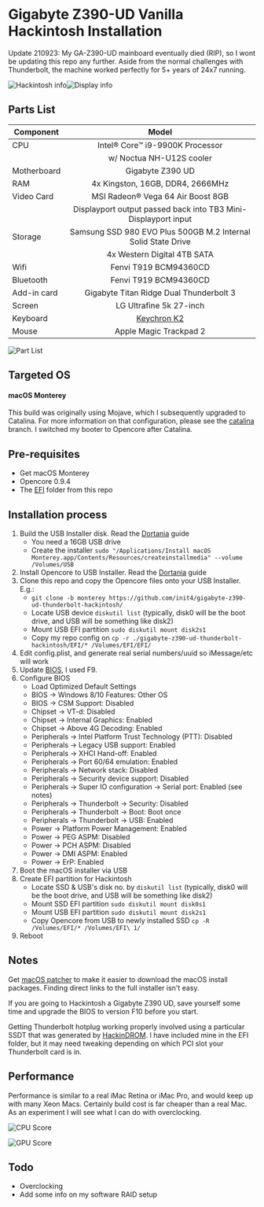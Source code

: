 # Gigabyte Z390-UD Vanilla Hackintosh Installation 
Update 210923: My GA-Z390-UD mainboard eventually died (RIP), so I wont be updating this repo any further. Aside from the normal challenges with Thunderbolt, the machine worked perfectly for 5+ years of 24x7 running.

![Hackintosh info](https://github.com/init4/gigabyte-z390-ud-thunderbolt-hackintosh/blob/catalina/img/info.png?raw=true)![Display info](https://github.com/init4/gigabyte-z390-ud-thunderbolt-hackintosh/blob/catalina/img/display.png?raw=true)

## Parts List
| Component     | Model         | 
| ------------- |:-------------:| 
| CPU | Intel® Core™ i9-9900K Processor | 
| | w/ Noctua NH-U12S cooler | 
| Motherboard | Gigabyte Z390 UD |   
| RAM | 4x Kingston, 16GB, DDR4, 2666MHz |
| Video Card | MSI Radeon® Vega 64 Air Boost 8GB | 
| | Displayport output passed back into TB3 Mini-Displayport input | 
| Storage | Samsung SSD 980 EVO Plus 500GB M.2 Internal Solid State Drive |
| | 4x Western Digital 4TB SATA |
| Wifi | Fenvi T919 BCM94360CD |
| Bluetooth | Fenvi T919 BCM94360CD |
| Add-in card | Gigabyte Titan Ridge Dual Thunderbolt 3 |
| Screen | LG Ultrafine 5k 27-inch |
| Keyboard | [Keychron K2](https://www.keychron.com/products/keychron-k2-wireless-mechanical-keyboard) |
| Mouse | Apple Magic Trackpad 2 |

![Part List](https://github.com/init4/gigabyte-z390-ud-thunderbolt-hackintosh/blob/catalina/img/hardware.jpg?raw=true)

## Targeted OS
#### macOS Monterey 
This build was originally using Mojave, which I subsequently upgraded to Catalina. For more information on that configuration, please see the [catalina](https://github.com/init4/gigabyte-z390-ud-thunderbolt-hackintosh/tree/catalina/) branch. I switched my booter to Opencore after Catalina.

## Pre-requisites
- Get macOS Monterey
- Opencore 0.9.4
- The [EFI](https://github.com/init4/gigabyte-z390-ud-thunderbolt-hackintosh/tree/monterey/EFI) folder from this repo

## Installation process 
1. Build the USB Installer disk. Read the [Dortania](https://dortania.github.io/OpenCore-Install-Guide/installer-guide/) guide
    - You need a 16GB USB drive
    - Create the installer `sudo "/Applications/Install macOS Monterey.app/Contents/Resources/createinstallmedia" --volume /Volumes/USB`
2. Install Opencore to USB Installer. Read the [Dortania](https://dortania.github.io/OpenCore-Install-Guide/installer-guide/opencore-efi.html) guide
3. Clone this repo and copy the Opencore files onto your USB Installer. E.g.:
    - `git clone -b monterey https://github.com/init4/gigabyte-z390-ud-thunderbolt-hackintosh/` 
    - Locate USB device `diskutil list` (typically, disk0 will be the boot drive, and USB will be something like disk2)
    - Mount USB EFI partition `sudo diskutil mount disk2s1`
    - Copy my repo config on `cp -r ./gigabyte-z390-ud-thunderbolt-hackintosh/EFI/* /Volumes/EFI/EFI/` 
4. Edit config.plist, and generate real serial numbers/uuid so iMessage/etc will work 
5. Update [BIOS](https://www.gigabyte.com/Motherboard/Z390-UD-rev-10/support#support-dl-bios), I used F9. 
6. Configure BIOS 
    - Load Optimized Default Settings
    - BIOS → Windows 8/10 Features: Other OS  
    - BIOS → CSM Support: Disabled 
    - Chipset → VT-d: Disabled
    - Chipset → Internal Graphics: Enabled
    - Chipset → Above 4G Decoding: Enabled
    - Peripherals → Intel Platform Trust Technology (PTT): Disabled
    - Peripherals → Legacy USB support: Enabled
    - Peripherals → XHCI Hand-off: Enabled
    - Peripherals → Port 60/64 emulation: Enabled
    - Peripherals → Network stack: Disabled 
    - Peripherals → Security device support: Disabled 
    - Peripherals → Super IO configuration → Serial port: Enabled (see notes) 
    - Peripherals → Thunderbolt → Security: Disabled
    - Peripherals → Thunderbolt → Boot: Boot once
    - Peripherals → Thunderbolt → USB: Enabled 
    - Power → Platform Power Management: Enabled 
    - Power → PEG ASPM: Disabled 
    - Power → PCH ASPM: Disabled 
    - Power → DMI ASPM: Enabled
    - Power → ErP: Enabled 
7. Boot the macOS installer via USB
8. Create EFI partition for Hackintosh
    - Locate SSD & USB's disk no. by `diskutil list` (typically, disk0 will be the boot drive, and USB will be something like disk2)
    - Mount SSD EFI partition `sudo diskutil mount disk0s1`
    - Mount USB EFI partition `sudo diskutil mount disk2s1`
    - Copy Opencore from USB to newly installed SSD `cp -R /Volumes/EFI/* /Volumes/EFI\ 1/`
9. Reboot

## Notes 
Get [macOS patcher](http://dosdude1.com/software.html) to make it easier to download the macOS install packages. Finding direct links to the full installer isn't easy.

If you are going to Hackintosh a Gigabyte Z390 UD, save yourself some time and upgrade the BIOS to version F10 before you start.

Getting Thunderbolt hotplug working properly involved using a particular SSDT that was generated by [HackinDROM](https://hackindrom.zapto.org). I have included mine in the EFI folder, but it may need tweaking depending on which PCI slot your Thunderbolt card is in.

## Performance
Performance is similar to a real iMac Retina or iMac Pro, and would keep up with many Xeon Macs. Certainly build cost is far cheaper than a real Mac. As an experiment I will see what I can do with overclocking. 

![CPU Score](https://github.com/init4/gigabyte-z390-ud-thunderbolt-hackintosh/blob/catalina/img/geekbench-cpu-score.png?raw=true)

![GPU Score](https://github.com/init4/gigabyte-z390-ud-thunderbolt-hackintosh/blob/catalina/img/geekbench-gpu-score.png?raw=true)

## Todo 
- Overclocking
- Add some info on my software RAID setup

